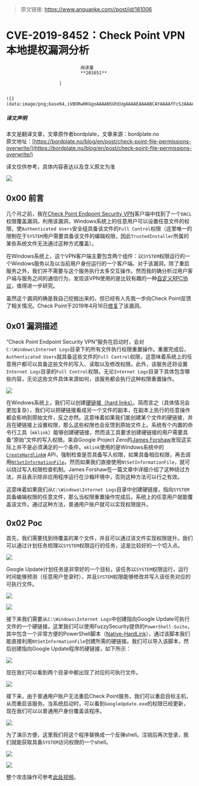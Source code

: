 > 原文链接: https://www.anquanke.com//post/id/181006 


# CVE-2019-8452：Check Point VPN本地提权漏洞分析


                                阅读量   
                                **201651**
                            
                        |
                        
                                                                                                                                    ![](data:image/png;base64,iVBORw0KGgoAAAANSUhEUgAAAAEAAAABCAYAAAAfFcSJAAAAAXNSR0IArs4c6QAAAARnQU1BAACxjwv8YQUAAAAJcEhZcwAADsQAAA7EAZUrDhsAAAANSURBVBhXYzh8+PB/AAffA0nNPuCLAAAAAElFTkSuQmCC)
                                                                                            



##### 译文声明

本文是翻译文章，文章原作者bordplate，文章来源：bordplate.no
                                <br>原文地址：[https://bordplate.no/blog/en/post/check-point-file-permissions-overwrite/](https://bordplate.no/blog/en/post/check-point-file-permissions-overwrite/)

译文仅供参考，具体内容表达以及含义原文为准

[![](https://p4.ssl.qhimg.com/t0115b1dade8555aa17.jpg)](https://p4.ssl.qhimg.com/t0115b1dade8555aa17.jpg)



## 0x00 前言

几个月之前，我在[Check Point Endpoint Security VPN](https://www.checkpoint.com/products/remote-access-vpn/)客户端中找到了一个`DACL`权限覆盖漏洞。利用该漏洞，Windows系统上的任意用户可以设置任意文件的权限，使`Authenticated Users`安全组具备该文件的`Full Control`权限（这里唯一的限制在于`SYSTEM`用户需要具备该文件的编辑权限，因此`TrustedInstaller`所属的某些系统文件无法通过这种方式覆盖）。

在Windows系统上，这个VPN客户端主要包含两个组件：以`SYSTEM`权限运行的一个Windows服务以及以当前用户身份运行的一个客户端。对于该漏洞，除了重启服务之外，我们并不需要与这个服务执行太多交互操作。然而我的确分析过用户客户端与服务之间的通信行为，发现该VPN使用的是比较有趣的一种[自定义RPC协议](https://twitter.com/bordplate/status/1096023450093830145)，值得进一步研究。

虽然这个漏洞的确是我自己挖掘出来的，但已经有人先我一步向Check Point反馈了相关情况。Check Point于2019年4月16日[修复](https://supportcenter.checkpoint.com/supportcenter/portal?eventSubmit_doGoviewsolutiondetails=&amp;solutionid=sk150012)了该漏洞。



## 0x01 漏洞描述

“Check Point Endpoint Security VPN”服务在启动时，会对`C:\Windows\Internet Logs`目录下的所有文件执行权限重置操作。重置完成后，`Authenticated Users`就具备这些文件的`Full Control`权限，这意味着系统上的任意用户都可以具备这些文件的写入、读取以及修改权限。此外，该服务还将设置`Internet Logs`目录的`Full Control`权限。无论`Internet Logs`目录下具体包含哪些内容，无论这些文件具体来源如何，该服务都会执行这种权限重置操作。

[![](https://p4.ssl.qhimg.com/t013cc6e17bb43f4078.png)](https://p4.ssl.qhimg.com/t013cc6e17bb43f4078.png)

在Windows系统上，我们可以创建[硬链接（hard links）](https://en.wikipedia.org/wiki/Hard_link)。简而言之（具体情况会更加复杂），我们可以把硬链接看成另一个文件的副本，在副本上执行的任意操作都会影响到原始文件，反之亦然。这意味着如果我们能创建某个文件的硬链接，并且在硬链接上设置权限，那么这些权限也会反馈到原始文件上。系统有个内置的命令行工具（`mklink`）能够创建硬链接，然而该工具要求创建硬链接的用户需要具备“原始”文件的写入权限。来自Google Project Zero的[James Forshaw](https://googleprojectzero.blogspot.com/2015/12/between-rock-and-hard-link.html)发现这实际上并不是必须满足的一个条件。`mklink`使用的是Windows系统中的[`CreateHardlinkW`](https://docs.microsoft.com/en-us/windows/desktop/api/winbase/nf-winbase-createhardlinkw) API，强制检查是否具备写入权限，如果具备相应权限，再去调用[`NtSetInformationFile`](https://docs.microsoft.com/en-us/windows-hardware/drivers/ddi/content/ntifs/nf-ntifs-ntsetinformationfile)。然而如果我们直接使用`NtSetInformationFile`，就可以绕过写入权限检查机制。James Forshaw在一篇文章中详细介绍了这种绕过方法，并且表示除非应用程序运行在沙箱环境中，否则这种方法可以行之有效。

这意味着如果我们从`C:\Windows\Internet Logs`目录中创建硬链接，指向`SYSTEM`具备编辑权限的任意文件，那么当权限重置操作完成后，系统上的任意用户就能覆盖该文件。通过这种方法，普通用户账户就可以实现权限提升。



## 0x02 Poc

首先，我们需要找到待覆盖的某个文件，并且可以通过该文件实现权限提升。我们可以通过计划任务梳理以`SYSTEM`权限运行的任务，这是比较好的一个切入点。

[![](https://p2.ssl.qhimg.com/t017502d930b266a85b.png)](https://p2.ssl.qhimg.com/t017502d930b266a85b.png)

Google Update计划任务是非常好的一个目标，该任务以`SYSTEM`权限运行，运行时间能够预测（任意用户登录时），并且`SYSTEM`权限能够修改并写入该任务对应的可执行文件。

[![](https://p5.ssl.qhimg.com/t019a66510e6a6a8ec7.png)](https://p5.ssl.qhimg.com/t019a66510e6a6a8ec7.png)

[![](https://p4.ssl.qhimg.com/t017c3b4b3cc08fdc8c.png)](https://p4.ssl.qhimg.com/t017c3b4b3cc08fdc8c.png)

接下来我们需要从`C:\Windows\Internet Logs`中创建指向Google Update可执行文件的一个硬链接。这里我们可以使用FuzzySecurity提供的`PowerShell-Suite`，其中包含一个非常方便的PowerShell脚本（[Native-HardLink](https://github.com/FuzzySecurity/PowerShell-Suite/blob/master/Native-HardLink.ps1)），通过该脚本我们能直接利用`NtSetInformationFile`创建所需的硬链接。我们可以导入该脚本，然后创建指向Google Update程序的硬链接，如下所示：

[![](https://p0.ssl.qhimg.com/t01a8870f597bc54a23.png)](https://p0.ssl.qhimg.com/t01a8870f597bc54a23.png)

现在我们可以看到两个目录中都出现了对应的可执行文件。

[![](https://p4.ssl.qhimg.com/t011293b2be1d56a70c.png)](https://p4.ssl.qhimg.com/t011293b2be1d56a70c.png)

接下来，由于普通用户账户无法重启Check Point服务，我们可以重启目标主机，从而重启该服务。当系统启动时，可以看到`GoogleUpdate.exe`的权限已经更新，现在我们可以以普通用户身份覆盖该程序。

[![](https://p1.ssl.qhimg.com/t01661ca272fbcc28f8.png)](https://p1.ssl.qhimg.com/t01661ca272fbcc28f8.png)

为了演示方便，这里我们将这个程序替换成一个反弹shell。注销后再次登录，我们就能获取具备`SYSTEM`访问权限的一个shell。

[![](https://p0.ssl.qhimg.com/t015cd241108d7a907c.png)](https://p0.ssl.qhimg.com/t015cd241108d7a907c.png)

[![](https://p1.ssl.qhimg.com/t016644759f19ef2ad4.png)](https://p1.ssl.qhimg.com/t016644759f19ef2ad4.png)

整个攻击操作可参考[此处视频](https://bordplate.no/blog/en/videos/CheckPointPOC.mp4)。
